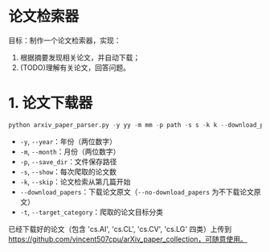 # 论文检索器

目标：制作一个论文检索器，实现：
1. 根据摘要发现相关论文，并自动下载；
2. (TODO)理解有关论文，回答问题。

# 1. 论文下载器
```python
python arxiv_paper_parser.py -y yy -m mm -p path -s s -k k --download_papers -t *t
```
- `-y`, `--year`：年份（两位数字）
- `-m`, `--month`：月份（两位数字）
- `-p`, `--save_dir`：文件保存路径
- `-s`, `--show`：每次爬取的论文数
- `-k`, `--skip`：论文检索从第几篇开始
- `--download_papers`：下载论文原文（`--no-download_papers` 为不下载论文原文）
- `-t`, `--target_category`：爬取的论文目标分类

已经下载好的论文（包含 'cs.AI', 'cs.CL', 'cs.CV', 'cs.LG' 四类）上传到 https://github.com/vincent507cpu/arXiv_paper_collection，可随意使用。